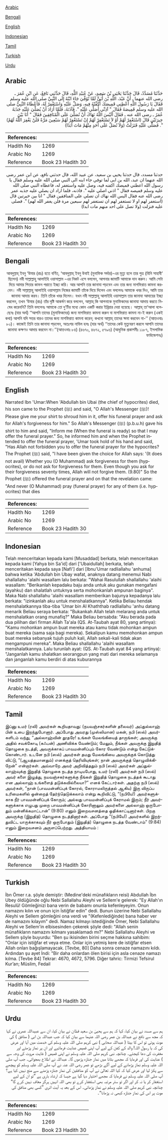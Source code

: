 [Arabic](#arabic)

[Bengali](#bengali)

[English](#english)

[Indonesian](#indonesian)

[Tamil](#tamil)

[Turkish](#turkish)

[Urdu](#urdu)

## Arabic


<div dir="rtl" lang="ar" style={{fontSize:'larger',backgroundColor:'#f8f9fa',padding:20}}>
حَدَّثَنَا مُسَدَّدٌ، قَالَ حَدَّثَنَا يَحْيَى بْنُ سَعِيدٍ، عَنْ عُبَيْدِ اللَّهِ، قَالَ حَدَّثَنِي نَافِعٌ، عَنِ ابْنِ عُمَرَ ـ رضى الله عنهما ـ أَنَّ عَبْدَ، اللَّهِ بْنَ أُبَىٍّ لَمَّا تُوُفِّيَ جَاءَ ابْنُهُ إِلَى النَّبِيِّ صلى الله عليه وسلم فَقَالَ يَا رَسُولَ اللَّهِ أَعْطِنِي قَمِيصَكَ أُكَفِّنْهُ فِيهِ، وَصَلِّ عَلَيْهِ وَاسْتَغْفِرْ لَهُ، فَأَعْطَاهُ النَّبِيُّ صلى الله عليه وسلم قَمِيصَهُ فَقَالَ ‏"‏ آذِنِّي أُصَلِّي عَلَيْهِ ‏"‏‏.‏ فَآذَنَهُ، فَلَمَّا أَرَادَ أَنْ يُصَلِّيَ عَلَيْهِ جَذَبَهُ عُمَرُ ـ رضى الله عنه ـ فَقَالَ أَلَيْسَ اللَّهُ نَهَاكَ أَنْ تُصَلِّيَ عَلَى الْمُنَافِقِينَ فَقَالَ ‏"‏ أَنَا بَيْنَ خِيرَتَيْنِ قَالَ ‏(‏اسْتَغْفِرْ لَهُمْ أَوْ لاَ تَسْتَغْفِرْ لَهُمْ إِنْ تَسْتَغْفِرْ لَهُمْ سَبْعِينَ مَرَّةً فَلَنْ يَغْفِرَ اللَّهُ لَهُمْ‏)‏ ‏"‏‏.‏ فَصَلَّى عَلَيْهِ فَنَزَلَتْ ‏(‏وَلاَ تُصَلِّ عَلَى أَحَدٍ مِنْهُمْ مَاتَ أَبَدًا‏)‏
</div>
<div style={{backgroundColor:'#f8f9fa',padding:20, marginBottom: 10}}><table> <thead> <tr> <th>References:</th> <th></th> </tr> </thead> <tbody><tr><td>Hadith No</td><td>1269</td></tr><tr><td>Arabic No</td><td>1269</td></tr><tr><td>Reference</td><td>Book 23 Hadith 30</td></tr></tbody></table></div>


<div dir="rtl" lang="ar" style={{fontSize:'larger',backgroundColor:'#f8f9fa',padding:20}}>
حدثنا مسدد، قال حدثنا يحيى بن سعيد، عن عبيد الله، قال حدثني نافع، عن ابن عمر رضى الله عنهما ان عبد، الله بن ابى لما توفي جاء ابنه الى النبي صلى الله عليه وسلم فقال يا رسول الله اعطني قميصك اكفنه فيه، وصل عليه واستغفر له، فاعطاه النبي صلى الله عليه وسلم قميصه فقال " اذني اصلي عليه ". فاذنه، فلما اراد ان يصلي عليه جذبه عمر رضى الله عنه فقال اليس الله نهاك ان تصلي على المنافقين فقال " انا بين خيرتين قال (استغفر لهم او لا تستغفر لهم ان تستغفر لهم سبعين مرة فلن يغفر الله لهم) ". فصلى عليه فنزلت (ولا تصل على احد منهم مات ابدا)
</div>
<div style={{backgroundColor:'#f8f9fa',padding:20, marginBottom: 10}}><table> <thead> <tr> <th>References:</th> <th></th> </tr> </thead> <tbody><tr><td>Hadith No</td><td>1269</td></tr><tr><td>Arabic No</td><td>1269</td></tr><tr><td>Reference</td><td>Book 23 Hadith 30</td></tr></tbody></table></div>

## Bengali


<div dir="rtl" lang="bn" style={{fontSize:'larger',backgroundColor:'#f8f9fa',padding:20}}>
‘আবদুল্লাহ্ ইবনু ‘উমার (রাঃ) হতে বর্ণিত, ‘আবদুল্লাহ্ ইবনু উবাই (মুনাফিক সর্দার)-এর মৃত্যু হলে তার পুত্র (যিনি সাহাবী ছিলেন) নবী সাল্লাল্লাহু আলাইহি ওয়াসাল্লাম -এর নিকট এসে বললেন, আপনার জামাটি আমাকে দান করুন। আমি সেটা দিয়ে আমার পিতার কাফন পরাতে ইচ্ছা করি। আর আপনি তার জানাযা পড়বেন এবং তার জন্য মাগফিরাত কামনা করবেন। নবী সাল্লাল্লাহু আলাইহি ওয়াসাল্লাম নিজের জামাটি তাঁকে দিয়ে দিলেন এবং বললেনঃ আমাকে খবর দিও, আমি তার জানাযা আদায় করব। তিনি তাঁকে খবর দিলেন। যখন নবী সাল্লাল্লাহু আলাইহি ওয়াসাল্লাম তার জানাযা আদায়ের ইচ্ছা করলেন, তখন ‘উমার (রাঃ) তাঁর দৃষ্টি আকর্ষণ করে বললেন, আল্লাহ্ কি আপনাকে মুনাফিকদের জানাযা আদায় করতে নিষেধ করেননি? তিনি বললেনঃ আমাকে তো দু’টির মধ্যে কোন একটি করার ইখ্তিয়ার দেয়া হয়েছে। আল্লাহ্ তা‘আলা বলেছেনঃ (যার অর্থ) ‘‘আপনি তাদের (মুনাফিকদের) জন্য মাগফিরাত কামনা করুন বা মাগফিরাত কামনা না-ই করুন (একই কথা) আপনি যদি সত্তর বারও তাদের জন্য মাগফিরাত কামনা করেন; কখনো আল্লাহ্ তাদের ক্ষমা করবেন না-’’ (আত্তওবাঃ ৮০)। কাজেই তিনি তার জানাযা পড়লেন, অতঃপর নাযিল হলঃ (যার অর্থ) ‘‘তাদের কেউ মৃত্যুবরণ করলে আপনি তাদের জানাযা কক্ষণও আদায় করবেন না।’’(আত্তওবাঃ ৮৪) (৪৬৭০, ৪৬৭২, ৫৭৯৬) (আধুনিক প্রকাশনীঃ ১১৮৭, ইসলামিক ফাউন্ডেশনঃ)
</div>
<div style={{backgroundColor:'#f8f9fa',padding:20, marginBottom: 10}}><table> <thead> <tr> <th>References:</th> <th></th> </tr> </thead> <tbody><tr><td>Hadith No</td><td>1269</td></tr><tr><td>Arabic No</td><td>1269</td></tr><tr><td>Reference</td><td>Book 23 Hadith 30</td></tr></tbody></table></div>

## English


<div dir="ltr" lang="en" style={{fontSize:'larger',backgroundColor:'#f8f9fa',padding:20}}>
Narrated Ibn 'Umar:When 'Abdullah bin Ubai (the chief of hypocrites) died, his son came to the Prophet (ﷺ) and said, "O Allah's Messenger (ﷺ)! Please give me your shirt to shroud him in it, offer his funeral prayer and ask for Allah's forgiveness for him." So Allah's Messenger (ﷺ) (p.b.u.h) gave his shirt to him and said, "Inform me (When the funeral is ready) so that I may offer the funeral prayer." So, he informed him and when the Prophet intended to offer the funeral prayer, 'Umar took hold of his hand and said, "Has Allah not forbidden you to offer the funeral prayer for the hypocrites? The Prophet (ﷺ) said, "I have been given the choice for Allah says: '(It does not avail) Whether you (O Muhammad) ask forgiveness for them (hypocrites), or do not ask for forgiveness for them. Even though you ask for their forgiveness seventy times, Allah will not forgive them. (9.80)" So the Prophet (ﷺ) offered the funeral prayer and on that the revelation came: "And never (O Muhammad) pray (funeral prayer) for any of them (i.e. hypocrites) that dies
</div>
<div style={{backgroundColor:'#f8f9fa',padding:20, marginBottom: 10}}><table> <thead> <tr> <th>References:</th> <th></th> </tr> </thead> <tbody><tr><td>Hadith No</td><td>1269</td></tr><tr><td>Arabic No</td><td>1269</td></tr><tr><td>Reference</td><td>Book 23 Hadith 30</td></tr></tbody></table></div>

## Indonesian


<div dir="ltr" lang="id" style={{fontSize:'larger',backgroundColor:'#f8f9fa',padding:20}}>
Telah menceritakan kepada kami [Musaddad] berkata, telah menceritakan kepada kami [Yahya bin Sa'id] dari ['Ubaidullah] berkata, telah menceritakan kepada saya [Nafi'] dari [Ibnu'Umar radliallahu 'anhuma] bahwa ketika 'Abdullah bin Ubay wafat, anaknya datang menemui Nabi shallallahu 'alaihi wasallam lalu berkata: "Wahai Rasulullah shallallahu 'alaihi wasallam: "Berikanlah kepadaku baju anda untuk aku gunakan mengafani (ayahku) dan shalatlah untuknya serta mohonkanlah ampunan baginya". Maka Nabi shallallahu 'alaihi wasallam memberikan bajunya kepadanya lalu berkata: "izinkanlah aku untuk menshalatkannya". Ketika Beliau hendak menshalatkannya tiba-tiba 'Umar bin Al Khaththab radliallahu 'anhu datang menarik Beliau seraya berkata: "Bukankah Allah telah melarang anda untuk menshalatkan orang munafiq?" Maka Beliau bersabda: "Aku berada pada dua pilihan dari firman Allah Ta'ala (QS. At-Taubah ayat 80, yang artinya): "Kamu mohonkan ampun buat mereka atau kamu tidak mohonkan ampun buat mereka (sama saja bagi mereka). Sekalipun kamu memohonkan ampun buat mereka sebanyak tujuh puluh kali, Allah sekali-kali tidak akan mengampuni mereka". Maka Beliau shallallahu 'alaihi wasallam menshalatkannya. Lalu turunlah ayat: (QS. At-Taubah ayat 84 yang artinya): "Janganlah kamu shalatkan seorangpun yang mati dari mereka selamanya dan janganlah kamu berdiri di atas kuburannya
</div>
<div style={{backgroundColor:'#f8f9fa',padding:20, marginBottom: 10}}><table> <thead> <tr> <th>References:</th> <th></th> </tr> </thead> <tbody><tr><td>Hadith No</td><td>1269</td></tr><tr><td>Arabic No</td><td>1269</td></tr><tr><td>Reference</td><td>Book 23 Hadith 30</td></tr></tbody></table></div>

## Tamil


<div dir="ltr" lang="ta" style={{fontSize:'larger',backgroundColor:'#f8f9fa',padding:20}}>
இப்னு உமர் (ரலி) அவர்கள் கூறியதாவது: (நயவஞ்சகர்களின் தலைவர்) அப்துல்லாஹ் பின் உபை இறந்துபோனார். அப்போது அவரது (முஸ்லிமான) மகன், நபி (ஸல்) அவர்களிடம் வந்து, “அல்லாஹ்வின் தூதரே! உங்கள் மேலங்கியைத் தாருங்கள்; அவருக்கு அதில் சவக்கோடி (கஃபன்) அணிவிக்க வேண்டும்; மேலும், நீங்கள் அவருக்கு இறுதித் தொழுகை நடத்தி, அவருக்காகப் பாவமன்னிப்பும் கோர வேண்டும் என்று கேட்டுக்கொண்டார். உடனே நபி (ஸல்) அவர்கள் தமது மேலங்கியை அவருக்குக் கொடுத்து விட்டு, “(ஆயத்தமானதும்) எனக்குத் தெரிவியுங்கள்; நான் அவருக்குத் தொழுவிக்கிறேன்” என்றார்கள். அவ்வாறே அவர் அறிவித்ததும் நபி (ஸல்) அவர்கள் அப்துல்லாஹ்வுக்கு இறுதித் தொழுகை நடத்த நாடியபோது, உமர் (ரலி) அவர்கள் நபி (ஸல்) அவர் களை இழுத்து, நயவஞ்சகர்களுக்கு நீங்கள் இறுதித் தொழுகை நடத்தக் கூடாது என அல்லாஹ் உங்களைத் தடுக்கவில்லையா?” எனக் கேட்டார்கள். அதற்கு நபி (ஸல்) அவர்கள், “நான் (பாவமன்னிப்புக் கோரல், கோராமலிருத்தல் ஆகிய) இரு விருப்ப உரிமைகளில் ஒன்றைத் தேர்ந்தெடுக்கலாம் என்று கூறிவிட்டு, “(நபியே!) அவர்களுக்காக நீர் பாவமன்னிப்புக் கோரும்; அல்லது பாவமன்னிப்புக் கேராமல் இரும்; நீர் அவர்களுக்காக எழுபது முறை பாவமன்னிப்புக் கோரினாலும் அவர்களை அல்லாஹ் ஒருபோதும் மன்னிக்கமாட்டான்” (9:80) எனும் இறைவசனத்தை ஓதிக்காட்டினார்கள். பிறகு அவருக்கு (இறுதித்) தொழுகை நடத்தினார்கள். அப்போது “(நபியே!) அவர்களில் இறந்துவிட்ட யாருக்காகவும் நீர் ஒருபோதும் (இறுதித்) தொழுகை நடத்த வேண்டாம்” (9:84) எனும் இறைவசனம் அருளப்பெற்றது. அத்தியாயம் :
</div>
<div style={{backgroundColor:'#f8f9fa',padding:20, marginBottom: 10}}><table> <thead> <tr> <th>References:</th> <th></th> </tr> </thead> <tbody><tr><td>Hadith No</td><td>1269</td></tr><tr><td>Arabic No</td><td>1269</td></tr><tr><td>Reference</td><td>Book 23 Hadith 30</td></tr></tbody></table></div>

## Turkish


<div dir="ltr" lang="tr" style={{fontSize:'larger',backgroundColor:'#f8f9fa',padding:20}}>
İbn Ömer r.a. şöyle demiştir: (Medine'deki münafıkların reisi) Abdullah İbn Ubey öldüğünde oğlu Nebi Sallallahu Aleyhi ve Sellem'e gelerek: "Ey Allah'ın Resulü! Gömleğinizi bana verin de babamı onunla kefenleyeyim. Onun namazını kılın ve onun için İstiğfar edin" dedi. Bunun üzerine Nebi Sallallahu Aleyhi ve Sellem gömleğini ona verdi ve "(Kefenlediğinde) bana haber ver de namazını kılayım" dedi. Namaz kılmayı istediğinde Ömer, Nebi Sallallahu Aleyhi ve Sellem'in elbisesinden çekerek şöyle dedi: "Allah senin münafıkların namazını kılmanı yasaklamadı mı?" Nebi Sallallahu Aleyhi ve Sellem şöyle buyurdu: "Ben şu ikisinden birini seçme hakkına sahibim: "Onlar için istiğfar et veya etme. Onlar için yetmiş kere de istiğfar etsen Allah onları bağışlamayacak. [Tevbe, 80] Daha sonra cenaze namazını kıldı. Ardından şu ayet İndi: "Bir daha onlardan ölen birisi için asla cenaze namazı kılma. [Tevbe 84] Tekrar: 4670, 4672, 5796. Diğer tahric: Tirmizi Tefsirul Kur’an; Müslim, Fedail
</div>
<div style={{backgroundColor:'#f8f9fa',padding:20, marginBottom: 10}}><table> <thead> <tr> <th>References:</th> <th></th> </tr> </thead> <tbody><tr><td>Hadith No</td><td>1269</td></tr><tr><td>Arabic No</td><td>1269</td></tr><tr><td>Reference</td><td>Book 23 Hadith 30</td></tr></tbody></table></div>

## Urdu


<div dir="rtl" lang="ur" style={{fontSize:'larger',backgroundColor:'#f8f9fa',padding:20}}>
ہم سے مسدد نے بیان کیا، کہا کہ ہم سے یحییٰ بن سعید قطان نے بیان کیا، ان سے عبیداللہ عمری نے کہا کہ مجھ سے نافع نے عبداللہ بن عمر رضی اللہ عنہما سے بیان کیا کہ جب عبداللہ بن ابی ( منافق ) کی موت ہوئی تو اس کا بیٹا ( عبداللہ صحابی ) نبی کریم صلی اللہ علیہ وسلم کی خدمت میں آیا اور عرض کی کہ یا رسول اللہ! والد کے کفن کے لیے آپ اپنی قمیص عنایت فرمائیے اور ان پر نماز پڑھئے اور مغفرت کی دعا کیجئے۔ چنانچہ نبی کریم صلی اللہ علیہ وسلم نے اپنی قمیص ( غایت مروت کی وجہ سے ) عنایت کی اور فرمایا کہ مجھے بتانا میں نماز جنازہ پڑھوں گا۔ عبداللہ نے اطلاع بھجوائی۔ جب آپ صلی اللہ علیہ وسلم نماز پڑھانے کے لیے آگے بڑھے تو عمر رضی اللہ عنہ نے آپ صلی اللہ علیہ وسلم کو پیچھے سے پکڑ لیا اور عرض کیا کہ کیا اللہ تعالیٰ نے آپ کو منافقین کی نماز جنازہ پڑھنے سے منع نہیں کیا ہے؟ آپ صلی اللہ علیہ وسلم نے فرمایا کہ مجھے اختیار دیا گیا ہے جیسا کہ ارشاد باری ہے ”تو ان کے لیے استغفار کر یا نہ کر اور اگر تو ستر مرتبہ بھی استغفار کرے تو بھی اللہ انہیں ہرگز معاف نہیں کرے گا“ چنانچہ نبی کریم صلی اللہ علیہ وسلم نے نماز پڑھائی۔ اس کے بعد یہ آیت اتری ”کسی بھی منافق کی موت پر اس کی نماز جنازہ کبھی نہ پڑھانا“۔
</div>
<div style={{backgroundColor:'#f8f9fa',padding:20, marginBottom: 10}}><table> <thead> <tr> <th>References:</th> <th></th> </tr> </thead> <tbody><tr><td>Hadith No</td><td>1269</td></tr><tr><td>Arabic No</td><td>1269</td></tr><tr><td>Reference</td><td>Book 23 Hadith 30</td></tr></tbody></table></div>